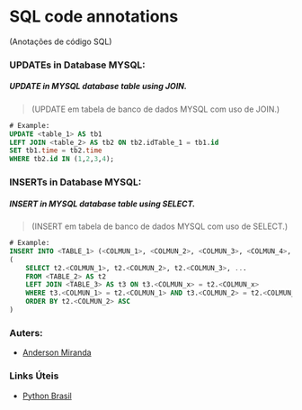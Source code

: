 # **SQL code annotations**
(Anotações de código SQL)

### UPDATEs in Database MYSQL:

##### UPDATE in MYSQL database table using JOIN.
>(UPDATE em tabela de banco de dados MYSQL com uso de JOIN.)
~~~sql
# Example:
UPDATE <table_1> AS tb1
LEFT JOIN <table_2> AS tb2 ON tb2.idTable_1 = tb1.id
SET tb1.time = tb2.time
WHERE tb2.id IN (1,2,3,4);
~~~

### INSERTs in Database MYSQL:

##### INSERT in MYSQL database table using SELECT.
>(INSERT em tabela de banco de dados MYSQL com uso de SELECT.)
~~~sql
# Example:
INSERT INTO <TABLE_1> (<COLMUN_1>, <COLMUN_2>, <COLMUN_3>, <COLMUN_4>, <COLMUN_5>, <COLMUN_6>)
(
	SELECT t2.<COLMUN_1>, t2.<COLMUN_2>, t2.<COLMUN_3>, ... 
	FROM <TABLE_2> AS t2
	LEFT JOIN <TABLE_3> AS t3 ON t3.<COLMUN_x> = t2.<COLMUN_x>
	WHERE t3.<COLMUN_1> = t2.<COLMUN_1> AND t3.<COLMUN_2> = t2.<COLMUN_2>
	ORDER BY t2.<COLMUN_2> ASC
)
~~~

### **Auters**:

- [Anderson Miranda](https://github.com/aluipio)

### **Links Úteis**

- [Python Brasil](https://python.org.br/)
